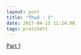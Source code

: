 ```yaml
---
layout: post
title: "Thud - 1"
date: 2017-04-15 11:24:00
tags: pratchett
---
```

[Part 1](http://read-to-me-audio.colinwilliams.name/Thud/01.mp3)
